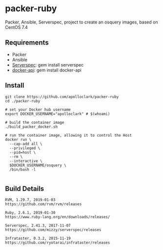 # packer-ruby

Packer, Ansible, Serverspec, project to create an osquery images, based on CentOS 7.4

## Requirements

- Packer
- Ansible
- [Serverspec](https://serverspec.org/): gem install serverspec
- [docker-api](https://github.com/swipely/docker-api/releases): gem install docker-api

## Install
```shell
git clone https://github.com/apolloclark/packer-ruby
cd ./packer-ruby

# set your Docker hub username
export DOCKER_USERNAME="apolloclark" # $(whoami)

# build the container image
./build_packer_docker.sh

# run the container image, allowing it to control the Host
docker run \
  --cap-add all \
  --privileged \
  --pid=host \
  --rm \
  --interactive \
  $DOCKER_USERNAME/osquery \
  /bin/bash -l


```

## Build Details

```shell
RVM, 1.29.7, 2019-01-03
https://github.com/rvm/rvm/releases

Ruby, 2.6.1, 2019-01-30
https://www.ruby-lang.org/en/downloads/releases/

Serverspec, 2.41.3, 2017-11-07
https://github.com/mizzy/serverspec/releases

Infrataster, 0.3.2, 2015-11-19
https://github.com/ryotarai/infrataster/releases
```